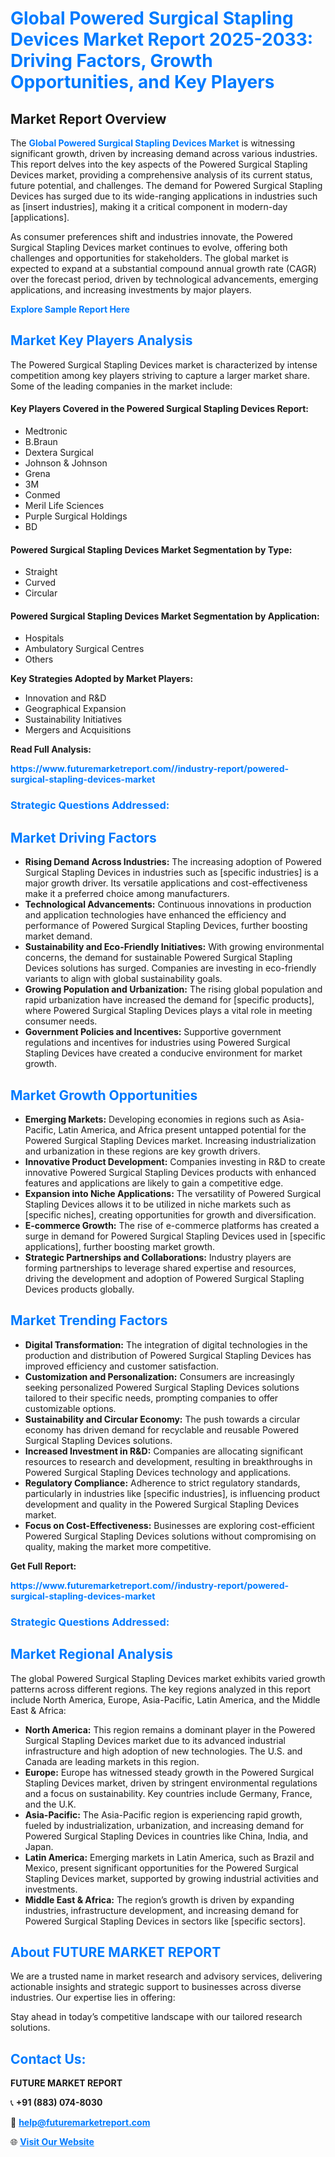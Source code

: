 <h1 style="color: #007BFF;">Global Powered Surgical Stapling Devices Market Report 2025-2033: Driving Factors, Growth Opportunities, and Key Players</h1>

<section id="overview">
<h2>Market Report Overview</h2>
<p>The <a href="https://www.futuremarketreport.com//industry-report/powered-surgical-stapling-devices-market" style="color: #007BFF; text-decoration: none;"><strong>Global Powered Surgical Stapling Devices Market</strong></a> is witnessing significant growth, driven by increasing demand across various industries. This report delves into the key aspects of the Powered Surgical Stapling Devices market, providing a comprehensive analysis of its current status, future potential, and challenges. The demand for Powered Surgical Stapling Devices has surged due to its wide-ranging applications in industries such as [insert industries], making it a critical component in modern-day [applications].</p>
<p>As consumer preferences shift and industries innovate, the Powered Surgical Stapling Devices market continues to evolve, offering both challenges and opportunities for stakeholders. The global market is expected to expand at a substantial compound annual growth rate (CAGR) over the forecast period, driven by technological advancements, emerging applications, and increasing investments by major players.</p>
</section>

<section id="overview">
<p><a href="https://www.futuremarketreport.com//request-sample/reportId=64662" style="color: #007BFF; text-decoration: none;"><strong>Explore Sample Report Here</strong></a></p>
</section>

<section id="key-players">
<h2 style="color: #007BFF;">Market Key Players Analysis</h2>
<p>The Powered Surgical Stapling Devices market is characterized by intense competition among key players striving to capture a larger market share. Some of the leading companies in the market include:</p>
<h4>Key Players Covered in the Powered Surgical Stapling Devices Report:</h4>
<ul><li>Medtronic</li><li>B.Braun</li><li>Dextera Surgical</li><li>Johnson &amp; Johnson</li><li>Grena</li><li>3M</li><li>Conmed</li><li>Meril Life Sciences</li><li>Purple Surgical Holdings</li><li>BD</li></ul>
<h4>Powered Surgical Stapling Devices Market Segmentation by Type:</h4>
<ul><li>Straight</li><li>Curved</li><li>Circular</li></ul>

<h4>Powered Surgical Stapling Devices Market Segmentation by Application:</h4>
<ul><li>Hospitals</li><li>Ambulatory Surgical Centres</li><li>Others</li></ul>
<p><strong>Key Strategies Adopted by Market Players:</strong></p>
<ul>
<li>Innovation and R&D</li>
<li>Geographical Expansion</li>
<li>Sustainability Initiatives</li>
<li>Mergers and Acquisitions</li>
</ul>
</section>

<section>
<p><strong>Read Full Analysis: </strong></p><a href="https://www.futuremarketreport.com//industry-report/powered-surgical-stapling-devices-market" style="color: #007BFF; text-decoration: none;"><strong>https://www.futuremarketreport.com//industry-report/powered-surgical-stapling-devices-market</strong></a>
<h3 style="color: #007BFF;">Strategic Questions Addressed:</h3>
</section>

<section id="driving-factors">
<h2 style="color: #007BFF;">Market Driving Factors</h2>
<ul>
<li><strong>Rising Demand Across Industries:</strong> The increasing adoption of Powered Surgical Stapling Devices in industries such as [specific industries] is a major growth driver. Its versatile applications and cost-effectiveness make it a preferred choice among manufacturers.</li>
<li><strong>Technological Advancements:</strong> Continuous innovations in production and application technologies have enhanced the efficiency and performance of Powered Surgical Stapling Devices, further boosting market demand.</li>
<li><strong>Sustainability and Eco-Friendly Initiatives:</strong> With growing environmental concerns, the demand for sustainable Powered Surgical Stapling Devices solutions has surged. Companies are investing in eco-friendly variants to align with global sustainability goals.</li>
<li><strong>Growing Population and Urbanization:</strong> The rising global population and rapid urbanization have increased the demand for [specific products], where Powered Surgical Stapling Devices plays a vital role in meeting consumer needs.</li>
<li><strong>Government Policies and Incentives:</strong> Supportive government regulations and incentives for industries using Powered Surgical Stapling Devices have created a conducive environment for market growth.</li>
</ul>
</section>

<section id="growth-opportunities">
<h2 style="color: #007BFF;">Market Growth Opportunities</h2>
<ul>
<li><strong>Emerging Markets:</strong> Developing economies in regions such as Asia-Pacific, Latin America, and Africa present untapped potential for the Powered Surgical Stapling Devices market. Increasing industrialization and urbanization in these regions are key growth drivers.</li>
<li><strong>Innovative Product Development:</strong> Companies investing in R&D to create innovative Powered Surgical Stapling Devices products with enhanced features and applications are likely to gain a competitive edge.</li>
<li><strong>Expansion into Niche Applications:</strong> The versatility of Powered Surgical Stapling Devices allows it to be utilized in niche markets such as [specific niches], creating opportunities for growth and diversification.</li>
<li><strong>E-commerce Growth:</strong> The rise of e-commerce platforms has created a surge in demand for Powered Surgical Stapling Devices used in [specific applications], further boosting market growth.</li>
<li><strong>Strategic Partnerships and Collaborations:</strong> Industry players are forming partnerships to leverage shared expertise and resources, driving the development and adoption of Powered Surgical Stapling Devices products globally.</li>
</ul>
</section>

<section id="trending-factors">
<h2 style="color: #007BFF;">Market Trending Factors</h2>
<ul>
<li><strong>Digital Transformation:</strong> The integration of digital technologies in the production and distribution of Powered Surgical Stapling Devices has improved efficiency and customer satisfaction.</li>
<li><strong>Customization and Personalization:</strong> Consumers are increasingly seeking personalized Powered Surgical Stapling Devices solutions tailored to their specific needs, prompting companies to offer customizable options.</li>
<li><strong>Sustainability and Circular Economy:</strong> The push towards a circular economy has driven demand for recyclable and reusable Powered Surgical Stapling Devices solutions.</li>
<li><strong>Increased Investment in R&D:</strong> Companies are allocating significant resources to research and development, resulting in breakthroughs in Powered Surgical Stapling Devices technology and applications.</li>
<li><strong>Regulatory Compliance:</strong> Adherence to strict regulatory standards, particularly in industries like [specific industries], is influencing product development and quality in the Powered Surgical Stapling Devices market.</li>
<li><strong>Focus on Cost-Effectiveness:</strong> Businesses are exploring cost-efficient Powered Surgical Stapling Devices solutions without compromising on quality, making the market more competitive.</li>
</ul>
</section>

<section>
<p><strong>Get Full Report: </strong></p><a href="https://www.futuremarketreport.com//industry-report/powered-surgical-stapling-devices-market" style="color: #007BFF; text-decoration: none;"><strong>https://www.futuremarketreport.com//industry-report/powered-surgical-stapling-devices-market</strong></a>
<h3 style="color: #007BFF;">Strategic Questions Addressed:</h3>
</section>


<section id="regional-analysis">
<h2 style="color: #007BFF;">Market Regional Analysis</h2>
<p>The global Powered Surgical Stapling Devices market exhibits varied growth patterns across different regions. The key regions analyzed in this report include North America, Europe, Asia-Pacific, Latin America, and the Middle East & Africa:</p>
<ul>
<li><strong>North America:</strong> This region remains a dominant player in the Powered Surgical Stapling Devices market due to its advanced industrial infrastructure and high adoption of new technologies. The U.S. and Canada are leading markets in this region.</li>
<li><strong>Europe:</strong> Europe has witnessed steady growth in the Powered Surgical Stapling Devices market, driven by stringent environmental regulations and a focus on sustainability. Key countries include Germany, France, and the U.K.</li>
<li><strong>Asia-Pacific:</strong> The Asia-Pacific region is experiencing rapid growth, fueled by industrialization, urbanization, and increasing demand for Powered Surgical Stapling Devices in countries like China, India, and Japan.</li>
<li><strong>Latin America:</strong> Emerging markets in Latin America, such as Brazil and Mexico, present significant opportunities for the Powered Surgical Stapling Devices market, supported by growing industrial activities and investments.</li>
<li><strong>Middle East & Africa:</strong> The region’s growth is driven by expanding industries, infrastructure development, and increasing demand for Powered Surgical Stapling Devices in sectors like [specific sectors].</li>
</ul>
</section>

<footer>
<h2 style="color: #007BFF;">About FUTURE MARKET REPORT</h2>
<p>We are a trusted name in market research and advisory services, delivering actionable insights and strategic support to businesses across diverse industries. Our expertise lies in offering:</p>

<p>Stay ahead in today’s competitive landscape with our tailored research solutions.</p>

<h2 style="color: #007BFF;">Contact Us:</h2>
<p><strong>FUTURE MARKET REPORT</strong></p>
<p>📞 <strong>+91 (883) 074-8030</strong></p>
<p>📧 <strong><a href="mailto:help@futuremarketreport.com" style="color: #007BFF;">help@futuremarketreport.com</a></strong></p>
<p>🌐 <strong><a href="https://www.futuremarketreport.com/" style="color: #007BFF;">Visit Our Website</a></strong></p>
</footer>
